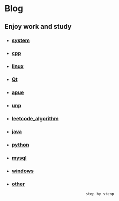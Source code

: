 # Blog


## Enjoy work and study

* ### [system](system/README.md)
* ### [cpp](cpp/README.md)
* ### [linux](linux/README.md)
* ### [Qt](Qt/README.md)
* ### [apue](apue/README.md)
* ### [unp](unp/README.md)
* ### [leetcode_algorithm](leetcode_algorithm/README.md)
* ### [java](java/README.md)
* ### [python](python/README.md)
* ### [mysql](mysql/README.md)
* ### [windows](windows/README.md)
* ### [other](other/README.md)
                                        step by steop
